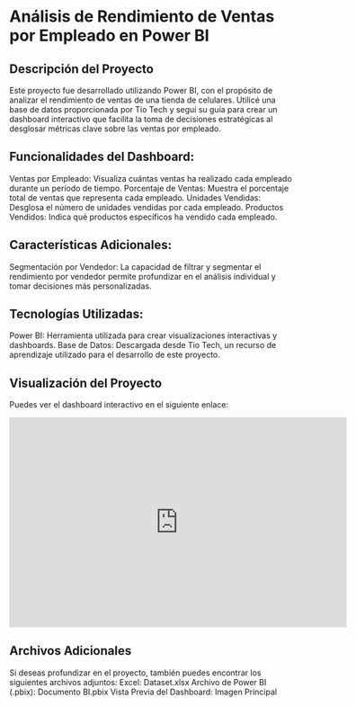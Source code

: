 # Análisis de Rendimiento de Ventas por Empleado en Power BI
## Descripción del Proyecto
Este proyecto fue desarrollado utilizando Power BI, con el propósito de analizar el rendimiento de ventas de una tienda de celulares. Utilicé una base de datos proporcionada por Tio Tech y seguí su guía para crear un dashboard interactivo que facilita la toma de decisiones estratégicas al desglosar métricas clave sobre las ventas por empleado.
## Funcionalidades del Dashboard:
Ventas por Empleado: Visualiza cuántas ventas ha realizado cada empleado durante un período de tiempo.
Porcentaje de Ventas: Muestra el porcentaje total de ventas que representa cada empleado.
Unidades Vendidas: Desglosa el número de unidades vendidas por cada empleado.
Productos Vendidos: Indica qué productos específicos ha vendido cada empleado.
## Características Adicionales:
Segmentación por Vendedor: La capacidad de filtrar y segmentar el rendimiento por vendedor permite profundizar en el análisis individual y tomar decisiones más personalizadas.
## Tecnologías Utilizadas:
Power BI: Herramienta utilizada para crear visualizaciones interactivas y dashboards.
Base de Datos: Descargada desde Tio Tech, un recurso de aprendizaje utilizado para el desarrollo de este proyecto.
## Visualización del Proyecto
Puedes ver el dashboard interactivo en el siguiente enlace:

<iframe title="Primer proyecto" width="600" height="373.5" src="https://app.powerbi.com/view?r=eyJrIjoiYWFkYjBhOWYtZjRjMy00ZTdiLWExMWItOTM5N2Q5OWZhNTIyIiwidCI6IjBmNzg1NDlkLTNlZWMtNDNhZi1iNTZhLTZmN2IwNDJkNmM5YSIsImMiOjR9" frameborder="0" allowFullScreen="true"></iframe>

## Archivos Adicionales
Si deseas profundizar en el proyecto, también puedes encontrar los siguientes archivos adjuntos:
Excel: Dataset.xlsx
Archivo de Power BI (.pbix): Documento BI.pbix
Vista Previa del Dashboard: Imagen Principal
